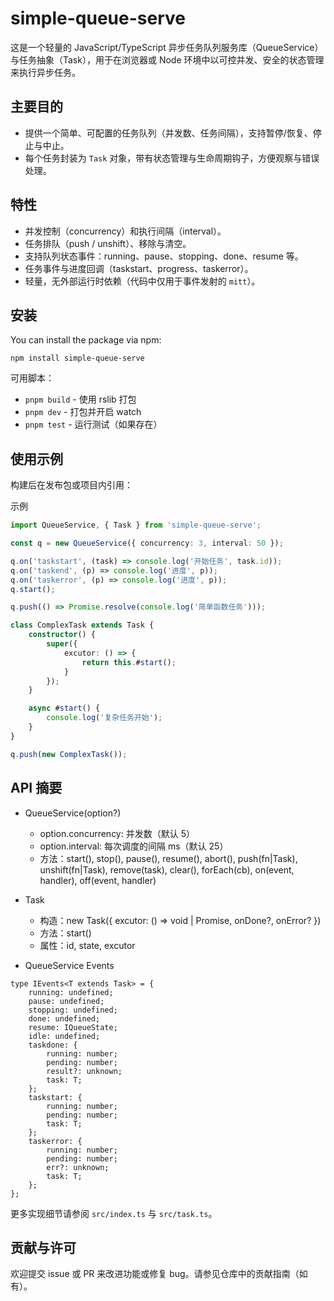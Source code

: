 # simple-queue-serve

这是一个轻量的 JavaScript/TypeScript 异步任务队列服务库（QueueService）与任务抽象（Task），用于在浏览器或 Node 环境中以可控并发、安全的状态管理来执行异步任务。

## 主要目的

- 提供一个简单、可配置的任务队列（并发数、任务间隔），支持暂停/恢复、停止与中止。
- 每个任务封装为 `Task` 对象，带有状态管理与生命周期钩子，方便观察与错误处理。

## 特性

- 并发控制（concurrency）和执行间隔（interval）。
- 任务排队（push / unshift）、移除与清空。
- 支持队列状态事件：running、pause、stopping、done、resume 等。
- 任务事件与进度回调（taskstart、progress、taskerror）。
- 轻量，无外部运行时依赖（代码中仅用于事件发射的 `mitt`）。

## 安装

You can install the package via npm:

```
npm install simple-queue-serve
```

可用脚本：

- `pnpm build` - 使用 rslib 打包
- `pnpm dev` - 打包并开启 watch
- `pnpm test` - 运行测试（如果存在）

## 使用示例

构建后在发布包或项目内引用：

示例

```ts
import QueueService, { Task } from 'simple-queue-serve';

const q = new QueueService({ concurrency: 3, interval: 50 });

q.on('taskstart', (task) => console.log('开始任务', task.id));
q.on('taskend', (p) => console.log('进度', p));
q.on('taskerror', (p) => console.log('进度', p));
q.start();

q.push(() => Promise.resolve(console.log('简单函数任务')));

class ComplexTask extends Task {
    constructor() {
        super({
            excutor: () => {
                return this.#start();
            }
        });
    }

    async #start() {
        console.log('复杂任务开始');
    }
}

q.push(new ComplexTask());

```

## API 摘要

- QueueService(option?)
	- option.concurrency: 并发数（默认 5）
	- option.interval: 每次调度的间隔 ms（默认 25）
	- 方法：start(), stop(), pause(), resume(), abort(), push(fn|Task), unshift(fn|Task), remove(task), clear(), forEach(cb), on(event, handler), off(event, handler)

- Task
	- 构造：new Task({ excutor: () => void | Promise<void>, onDone?, onError? })
	- 方法：start()
	- 属性：id, state, excutor

- QueueService Events
```
type IEvents<T extends Task> = {
    running: undefined;
    pause: undefined;
    stopping: undefined;
    done: undefined;
    resume: IQueueState;
    idle: undefined;
    taskdone: {
        running: number;
        pending: number;
        result?: unknown;
        task: T;
    };
    taskstart: {
        running: number;
        pending: number;
        task: T;
    };
    taskerror: {
        running: number;
        pending: number;
        err?: unknown;
        task: T;
    };
};
```
更多实现细节请参阅 `src/index.ts` 与 `src/task.ts`。

## 贡献与许可

欢迎提交 issue 或 PR 来改进功能或修复 bug。请参见仓库中的贡献指南（如有）。
